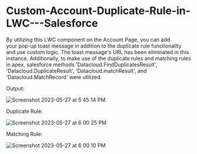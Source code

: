 # Custom-Account-Duplicate-Rule-in-LWC---Salesforce

By utilizing this LWC component on the Account Page, you can add your pop-up toast message in addition to the duplicate rule functionality and use custom logic. The toast message's URL has been eliminated in this instance. Additionally, to make use of the duplicate rules and matching rules in apex, salesforce methods 'Datacloud.FindDuplicatesResult', 'Datacloud.DuplicateResult', 'Datacloud.matchResult', and 'Datacloud.MatchRecord' were utilized.

Output:

![Screenshot 2023-05-27 at 5 45 14 PM](https://github.com/SourabhNaik24/Custom-Account-Duplicate-Rule-in-LWC---Salesforce/assets/43684440/27ec2e8a-2bcd-4def-9851-f22bc061bef0)

Duplicate Rule:

![Screenshot 2023-05-27 at 6 00 25 PM](https://github.com/SourabhNaik24/Custom-Account-Duplicate-Rule-in-LWC---Salesforce/assets/43684440/5826d645-81ae-428a-9c2d-3690a1efac7d)

Matching Rule:

![Screenshot 2023-05-27 at 6 00 10 PM](https://github.com/SourabhNaik24/Custom-Account-Duplicate-Rule-in-LWC---Salesforce/assets/43684440/d66c1b5c-9f4e-47a1-9e2e-1178e79fb0db)

